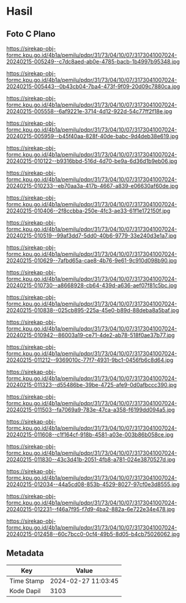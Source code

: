# Hasil

## Foto C Plano

https://sirekap-obj-formc.kpu.go.id/4b1a/pemilu/pdpr/31/73/04/10/07/3173041007024-20240215-005249--c7dc8aed-ab0e-4785-bacb-1b4997b95348.jpg

https://sirekap-obj-formc.kpu.go.id/4b1a/pemilu/pdpr/31/73/04/10/07/3173041007024-20240215-005443--0b43cb04-7ba4-473f-9f09-20d09c7880ca.jpg

https://sirekap-obj-formc.kpu.go.id/4b1a/pemilu/pdpr/31/73/04/10/07/3173041007024-20240215-005558--6af9221e-3714-4d12-922d-54c77ff2f18e.jpg

https://sirekap-obj-formc.kpu.go.id/4b1a/pemilu/pdpr/31/73/04/10/07/3173041007024-20240215-005959--b45f40aa-828f-40de-babc-9d4deb38e619.jpg

https://sirekap-obj-formc.kpu.go.id/4b1a/pemilu/pdpr/31/73/04/10/07/3173041007024-20240215-010122--b9316bbd-516d-4d70-be9a-6d36d1b9eb06.jpg

https://sirekap-obj-formc.kpu.go.id/4b1a/pemilu/pdpr/31/73/04/10/07/3173041007024-20240215-010233--eb70aa3a-417b-4667-a839-e06630af60de.jpg

https://sirekap-obj-formc.kpu.go.id/4b1a/pemilu/pdpr/31/73/04/10/07/3173041007024-20240215-010406--2f8ccbba-250e-4fc3-ae33-61f1e172150f.jpg

https://sirekap-obj-formc.kpu.go.id/4b1a/pemilu/pdpr/31/73/04/10/07/3173041007024-20240215-010519--99af3dd7-5dd0-40b6-9779-33e240d3e1a7.jpg

https://sirekap-obj-formc.kpu.go.id/4b1a/pemilu/pdpr/31/73/04/10/07/3173041007024-20240215-010629--7afbd65a-cae8-4b76-9e61-9c910d098b90.jpg

https://sirekap-obj-formc.kpu.go.id/4b1a/pemilu/pdpr/31/73/04/10/07/3173041007024-20240215-010730--a8668928-cb64-439d-a636-aef07f81c5bc.jpg

https://sirekap-obj-formc.kpu.go.id/4b1a/pemilu/pdpr/31/73/04/10/07/3173041007024-20240215-010838--025cb895-225a-45e0-b89d-88deba8a5baf.jpg

https://sirekap-obj-formc.kpu.go.id/4b1a/pemilu/pdpr/31/73/04/10/07/3173041007024-20240215-010942--86003a19-ce71-4de2-ab78-518f0ae37b77.jpg

https://sirekap-obj-formc.kpu.go.id/4b1a/pemilu/pdpr/31/73/04/10/07/3173041007024-20240215-011212--9369010c-77f7-4931-9bc1-0456fb6c8d64.jpg

https://sirekap-obj-formc.kpu.go.id/4b1a/pemilu/pdpr/31/73/04/10/07/3173041007024-20240215-011323--d55486be-39be-4725-afe9-0d0afbccc390.jpg

https://sirekap-obj-formc.kpu.go.id/4b1a/pemilu/pdpr/31/73/04/10/07/3173041007024-20240215-011503--fa7069a9-783e-47ca-a358-f6199dd094a5.jpg

https://sirekap-obj-formc.kpu.go.id/4b1a/pemilu/pdpr/31/73/04/10/07/3173041007024-20240215-011608--c1f164cf-918b-4581-a03e-003b86b058ce.jpg

https://sirekap-obj-formc.kpu.go.id/4b1a/pemilu/pdpr/31/73/04/10/07/3173041007024-20240215-011830--43c3d41b-2051-4fb8-a781-024e3870527d.jpg

https://sirekap-obj-formc.kpu.go.id/4b1a/pemilu/pdpr/31/73/04/10/07/3173041007024-20240215-012034--44a5cd08-853b-4529-8027-97cf0e3d8555.jpg

https://sirekap-obj-formc.kpu.go.id/4b1a/pemilu/pdpr/31/73/04/10/07/3173041007024-20240215-012231--f46a7f95-f7d9-4ba2-882a-6e722e34e478.jpg

https://sirekap-obj-formc.kpu.go.id/4b1a/pemilu/pdpr/31/73/04/10/07/3173041007024-20240215-012458--60c7bcc0-0cf4-49b5-8d05-b4cb75026062.jpg


## Metadata

| Key        | Value               |
| ---------- | ------------------- |
| Time Stamp | 2024-02-27 11:03:45 |
| Kode Dapil | 3103                |




